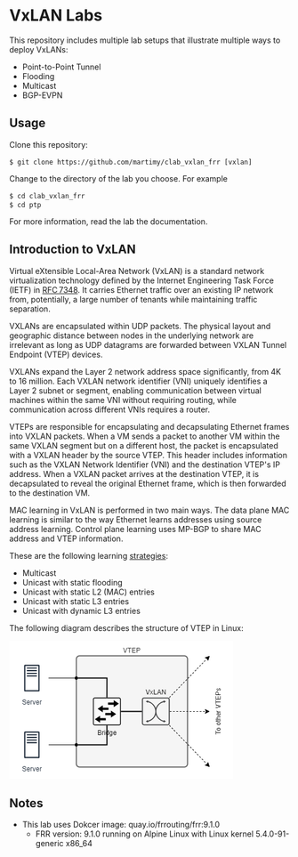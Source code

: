 # VxLAN Labs

This repository includes multiple lab setups that illustrate multiple ways to deploy VxLANs:

- Point-to-Point Tunnel
- Flooding
- Multicast
- BGP-EVPN

## Usage

Clone this repository:

```
$ git clone https://github.com/martimy/clab_vxlan_frr [vxlan]
```

Change to the directory of the lab you choose. For example

```
$ cd clab_vxlan_frr
$ cd ptp
```

For more information, read the lab the documentation.

## Introduction to VxLAN

Virtual eXtensible Local-Area Network (VxLAN) is a standard network virtualization technology defined by the Internet Engineering Task Force (IETF) in [RFC 7348](https://datatracker.ietf.org/doc/html/rfc7348). It carries Ethernet traffic over an existing IP network from, potentially, a large number of tenants while maintaining traffic separation.

VXLANs are encapsulated within UDP packets. The physical layout and geographic distance between nodes in the underlying network are irrelevant as long as UDP datagrams are forwarded between VXLAN Tunnel Endpoint (VTEP) devices.

VXLANs expand the Layer 2 network address space significantly, from 4K to 16 million. Each VXLAN network identifier (VNI) uniquely identifies a Layer 2 subnet or segment, enabling communication between virtual machines within the same VNI without requiring routing, while communication across different VNIs requires a router.


VTEPs are responsible for encapsulating and decapsulating Ethernet frames into VXLAN packets. When a VM sends a packet to another VM within the same VXLAN segment but on a different host, the packet is encapsulated with a VXLAN header by the source VTEP. This header includes information such as the VXLAN Network Identifier (VNI) and the destination VTEP's IP address. When a VXLAN packet arrives at the destination VTEP, it is decapsulated to reveal the original Ethernet frame, which is then forwarded to the destination VM.


MAC learning in VxLAN is performed in two main ways. The data plane MAC learning is similar to the way Ethernet learns addresses using source address learning. Control plane learning uses MP-BGP to share MAC address and VTEP information.

These are the following learning [strategies](https://vincent.bernat.ch/en/blog/2017-vxlan-linux):

- Multicast
- Unicast with static flooding
- Unicast with static L2 (MAC) entries
- Unicast with static L3 entries
- Unicast with dynamic L3 entries


The following diagram describes the structure of VTEP in Linux:

![VTEP](img/vtep.png)


## Notes

- This lab uses Dokcer image: quay.io/frrouting/frr:9.1.0
  - FRR version: 9.1.0 running on Alpine Linux with Linux kernel 5.4.0-91-generic x86_64
